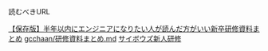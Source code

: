 読むべきURL

[【保存版】半年以内にエンジニアになりたい人が読んだ方がいい新卒研修資料まとめ](http://harv-tech.hatenablog.com/entry/new-employee-training)
[gcchaan/研修資料まとめ.md](https://gist.github.com/gcchaan/02f4746a323acac4095c30e0783a3912)
[サイボウズ新人研修](https://blog.cybozu.io/entry/2019/09/05/080000)
[]()
[]()
[]()
[]()
[]()
[]()
[]()
